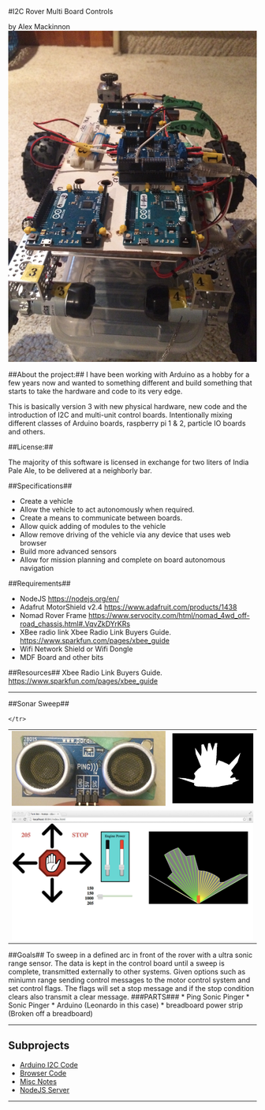 #I2C Rover Multi Board Controls

by Alex Mackinnon
 ![I2C Multiboards ](https://raw.githubusercontent.com/alexmac131/rover2016/master/images/multiBoardProtoType.JPG)

##About the project:##
I have been working with Arduino as a hobby for a few years now and wanted to something different and build something that starts to take the hardware and code to its very edge. 

This is basically version 3 with new physical hardware, new code and the introduction of I2C and multi-unit control boards. Intentionally mixing different classes of Arduino boards, raspberry pi 1 & 2, particle IO boards and others.

##License:##

The majority of this software is licensed in exchange for two liters
of India Pale Ale, to be delivered at a neighborly bar.

##Specifications##
+ Create a vehicle 
+ Allow the vehicle to act autonomously when required.
+ Create a means to communicate between boards.
+ Allow quick adding of modules to the vehicle
+ Allow remove driving of the vehicle via any device that uses web browser
+ Build more advanced sensors 
+ Allow for mission planning and complete on board autonomous navigation



##Requirements##
* NodeJS
  https://nodejs.org/en/
* Adafrut MotorShield v2.4
https://www.adafruit.com/products/1438
* Nomad Rover Frame
https://www.servocity.com/html/nomad_4wd_off-road_chassis.html#.VqvZkDYrKRs
* XBee radio link 
Xbee Radio Link Buyers Guide. 
https://www.sparkfun.com/pages/xbee_guide
* Wifi Network Shield or Wifi Dongle
* MDF Board and other bits

##Resources##
Xbee Radio Link Buyers Guide. 
https://www.sparkfun.com/pages/xbee_guide

___

##Sonar Sweep##
<table>
	<tr>
		<td><img src="https://raw.githubusercontent.com/alexmac131/rover2016/master/images/Pinger.JPG"></td>
		<td><img src="https://raw.githubusercontent.com/alexmac131/rover2016/master/images/sonarRendered.png"></td>
	</tr>
	<tr>	
		<td colspan="2"><img src="https://raw.githubusercontent.com/alexmac131/NodeXBeeRover/master/images/nodeRoverControls.jpg"></td>
		
		
	</tr>
</table>
##Goals##
To sweep in a defined arc in front of the rover with a ultra sonic range sensor.  The data is kept in the control board until a sweep is complete, transmitted externally to other systems. Given options such as miniumn range sending control messages to the motor control system and set control flags.  The flags will set a stop message and if the stop condition clears also transmit a clear message.
###PARTS###
* Ping Sonic Pinger
* Sonic Pinger
* Arduino (Leonardo in this case)
* breadboard power strip (Broken off a breadboard)



___
## Subprojects ## 

+ [Arduino I2C Code](https://github.com/alexmac131/rover2016/tree/master/arduinoCode)
+ [Browser Code](https://github.com/alexmac131/rover2016/tree/master/browserCode)
+ [Misc Notes](https://github.com/alexmac131/rover2016/tree/master/documentation)
+ [NodeJS Server](https://github.com/alexmac131/rover2016/tree/master/nodeJSServer)

---



